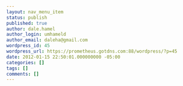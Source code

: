```yaml
---
layout: nav_menu_item
status: publish
published: true
author: dale.hamel
author_login: umhameld
author_email: daleha@gmail.com
wordpress_id: 45
wordpress_url: https://prometheus.gotdns.com:88/wordpress/?p=45
date: 2012-01-15 22:50:01.000000000 -05:00
categories: []
tags: []
comments: []
---
```

 
